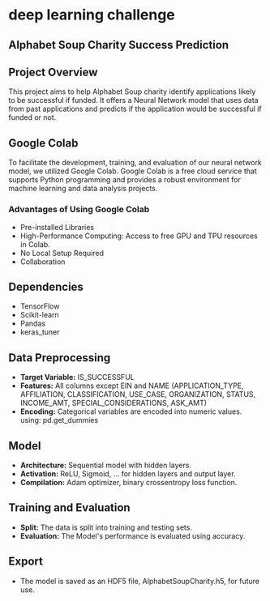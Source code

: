 # deep learning challenge
## Alphabet Soup Charity Success Prediction

## Project Overview
This project aims to help Alphabet Soup charity identify applications likely to be successful if funded. It offers a Neural Network model that uses data from past applications and predicts if the application would be successful if funded or not.


## Google Colab
To facilitate the development, training, and evaluation of our neural network model, we utilized Google Colab. 
Google Colab is a free cloud service that supports Python programming and provides a robust environment for machine learning and data analysis projects.

### Advantages of Using Google Colab
- Pre-installed Libraries
- High-Performance Computing: Access to free GPU and TPU resources in Colab.
- No Local Setup Required
- Collaboration

  
## Dependencies
- TensorFlow
- Scikit-learn
- Pandas
- keras_tuner


## Data Preprocessing
- **Target Variable:** IS_SUCCESSFUL
- **Features:** All columns except EIN and NAME (APPLICATION_TYPE,	AFFILIATION,	CLASSIFICATION,	USE_CASE,	ORGANIZATION,	STATUS,	INCOME_AMT,	SPECIAL_CONSIDERATIONS, ASK_AMT)
- **Encoding:** Categorical variables are encoded into numeric values. using: pd.get_dummies

## Model
- **Architecture:** Sequential model with hidden layers.
- **Activation:** ReLU, Sigmoid, ...  for hidden layers and output layer.
- **Compilation:** Adam optimizer, binary crossentropy loss function.

## Training and Evaluation
- **Split:** The data is split into training and testing sets.
- **Evaluation:** The Model's performance is evaluated using accuracy.

## Export
- The model is saved as an HDF5 file, AlphabetSoupCharity.h5, for future use.
